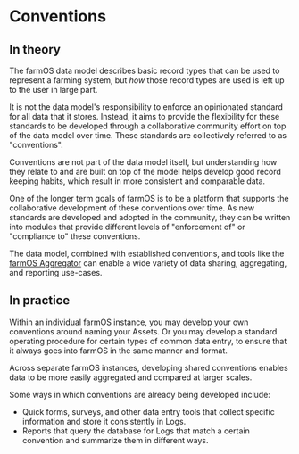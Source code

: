 # Conventions

## In theory

The farmOS data model describes basic record types that can be used to
represent a farming system, but *how* those record types are used is left up to
the user in large part.

It is not the data model's responsibility to enforce an opinionated standard
for all data that it stores. Instead, it aims to provide the flexibility for
these standards to be developed through a collaborative community effort on top
of the data model over time. These standards are collectively referred to as
"conventions".

Conventions are not part of the data model itself, but understanding how they
relate to and are built on top of the model helps develop good record keeping
habits, which result in more consistent and comparable data.

One of the longer term goals of farmOS is to be a platform that supports the
collaborative development of these conventions over time. As new standards
are developed and adopted in the community, they can be written into modules
that provide different levels of "enforcement of" or "compliance to" these
conventions.

The data model, combined with established conventions, and tools like the
[farmOS Aggregator](https://github.com/farmOS/farmOS-aggregator) can enable a
wide variety of data sharing, aggregating, and reporting use-cases.

## In practice

Within an individual farmOS instance, you may develop your own conventions
around naming your Assets. Or you may develop a standard operating procedure
for certain types of common data entry, to ensure that it always goes into
farmOS in the same manner and format.

Across separate farmOS instances, developing shared conventions enables data to
be more easily aggregated and compared at larger scales.

Some ways in which conventions are already being developed include:

- Quick forms, surveys, and other data entry tools that collect specific
  information and store it consistently in Logs.
- Reports that query the database for Logs that match a certain convention
  and summarize them in different ways.
